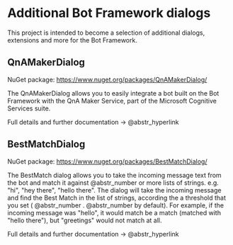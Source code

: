 ﻿# Additional Bot Framework dialogs

This project is intended to become a selection of additional dialogs, extensions and more for the Bot Framework.

## QnAMakerDialog

NuGet package: https://www.nuget.org/packages/QnAMakerDialog/

The QnAMakerDialog allows you to easily integrate a bot built on the Bot Framework with the QnA Maker Service, part of the Microsoft Cognitive Services suite.

Full details and further documentation -> @abstr_hyperlink 

## BestMatchDialog

NuGet package: https://www.nuget.org/packages/BestMatchDialog/

The BestMatch dialog allows you to take the incoming message text from the bot and match it against @abstr_number or more lists of strings. e.g. "hi", "hey there", "hello there". The dialog will take the incoming message and find the Best Match in the list of strings, according the a threshold that you set ( @abstr_number . @abstr_number by default). For example, if the incoming message was "hello", it would match be a match (matched with "hello there"), but "greetings" would not match at all.

Full details and further documentation -> @abstr_hyperlink 
